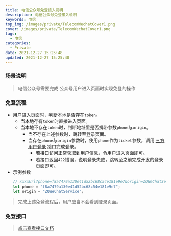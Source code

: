 ```yaml
---
title: 电信公众号免登接入说明
description: 电信公众号免登接入说明
keywords: 电信
top_img: /images/private/TelecomWechatCover1.png
cover: /images/private/TelecomWechatCover1.png
tags:
  - 电信
categories:
  - Private
date: 2021-12-27 15:25:48
updated: 2021-12-27 15:25:48
---
```

### 场景说明
> 电信公众号需要完成 公众号用户进入页面时实现免登的操作


### 免登流程
* 用户进入页面时，判断本地是否存在`token`。
  * 当本地存有`token`时直接进入页面。
  * 当本地不存在`token`时，判断地址里是否携带参数`phone`与`origin`。
    * 当不存在上述参数时，跳转至登录页面。
    * 当存在`phone`与`origin`参数时，使用`phone`作为`ticket`参数，调用 [三方用户登录](http://docs.cloudvhall.com/sw/index.html?src=/api/zjtelecom_api.yaml#/User/post_login_third) 接口完成登录。
      * 若接口访问正常获取到用户信息，令用户进入页面即可。
      * 若接口返回`422`错误，说明登录失败，跳转至之前完成开发的登录页面即可。
* 示例参数
  ```javascript
  // xxxxUrl?phone=f8a7479a130e41d52bc68c54e181e9e7&origin=ZQWeChatService
  let phone = "f8a7479a130e41d52bc68c54e181e9e7";
  let origin = "ZQWeChatService";
  ```
> 完成上述免登流程后，用户应当不会看到登录页面。


### 免登接口
> [点击查看接口文档](http://docs.cloudvhall.com/sw/index.html?src=/api/zjtelecom_api.yaml#/User/post_login_third)
